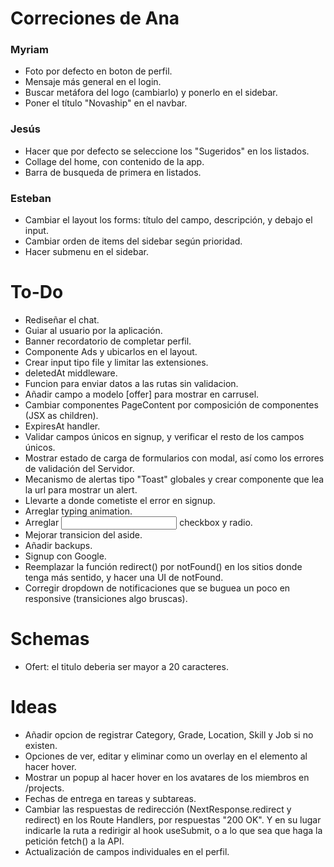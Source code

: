 # Correciones de Ana

### Myriam
- Foto por defecto en boton de perfil.
- Mensaje más general en el login.
- Buscar metáfora del logo (cambiarlo) y ponerlo en el sidebar.
- Poner el título "Novaship" en el navbar.


### Jesús
- Hacer que por defecto se seleccione los "Sugeridos" en los listados.
- Collage del home, con contenido de la app.
- Barra de busqueda de primera en listados.


### Esteban
- Cambiar el layout los forms: título del campo, descripción, y debajo el input.
- Cambiar orden de items del sidebar según prioridad.
- Hacer submenu en el sidebar.

# To-Do

- Rediseñar el chat.
- Guiar al usuario por la aplicación.
- Banner recordatorio de completar perfil.
- Componente Ads y ubicarlos en el layout.
- Crear input tipo file y limitar las extensiones.
- deletedAt middleware.
- Funcion para enviar datos a las rutas sin validacion.
- Añadir campo a modelo [offer] para mostrar en carrusel.
- Cambiar componentes PageContent por composición de componentes (JSX as children).
- ExpiresAt handler.
- Validar campos únicos en signup, y verificar el resto de los campos únicos.
- Mostrar estado de carga de formularios con modal, así como los errores de validación del Servidor.
- Mecanismo de alertas tipo "Toast" globales y crear componente que lea la url para mostrar un alert.
- Llevarte a donde cometiste el error en signup.
- Arreglar typing animation.
- Arreglar <Input> checkbox y radio.
- Mejorar transicion del aside.
- Añadir backups.
- Signup con Google.
- Reemplazar la función redirect() por notFound() en los sitios donde tenga más sentido, y hacer una UI de notFound.
- Corregir dropdown de notificaciones que se buguea un poco en responsive (transiciones algo bruscas).

# Schemas
- Ofert: el titulo deberia ser mayor a 20 caracteres.

# Ideas

- Añadir opcion de registrar Category, Grade, Location, Skill y Job si no existen.
- Opciones de ver, editar y eliminar como un overlay en el elemento al hacer hover.
- Mostrar un popup al hacer hover en los avatares de los miembros en /projects.
- Fechas de entrega en tareas y subtareas.
- Cambiar las respuestas de redirección (NextResponse.redirect y redirect) en los Route Handlers, por respuestas "200 OK". Y en su lugar indicarle la ruta a redirigir al hook useSubmit, o a lo que sea que haga la petición fetch() a la API.
- Actualización de campos individuales en el perfil. 
